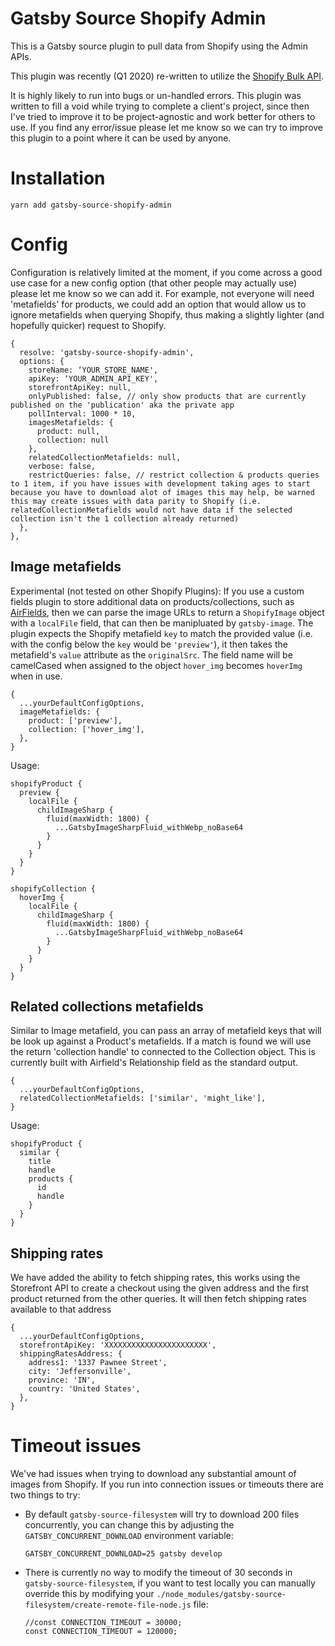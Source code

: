 # Gatsby Source Shopify Admin

This is a Gatsby source plugin to pull data from Shopify using the Admin APIs.

This plugin was recently (Q1 2020) re-written to utilize the [Shopify Bulk API](https://shopify.dev/tutorials/perform-bulk-operations-with-admin-api#operation-restrictions).

It is highly likely to run into bugs or un-handled errors. This plugin was written to fill a void while trying to complete a client's project, since then I've tried to improve it to be project-agnostic and work better for others to use. If you find any error/issue please let me know so we can try to improve this plugin to a point where it can be used by anyone.

# Installation

`yarn add gatsby-source-shopify-admin`

# Config

Configuration is relatively limited at the moment, if you come across a good use case for a new config option (that other people may actually use) please let me know so we can add it. For example, not everyone will need 'metafields' for products, we could add an option that would allow us to ignore metafields when querying Shopify, thus making a slightly lighter (and hopefully quicker) request to Shopify.

    {
      resolve: 'gatsby-source-shopify-admin',
      options: {
        storeName: ‘YOUR_STORE_NAME',
        apiKey: ‘YOUR_ADMIN_API_KEY',
        storefrontApiKey: null,
        onlyPublished: false, // only show products that are currently published on the 'publication' aka the private app
        pollInterval: 1000 * 10,
        imagesMetafields: {
          product: null,
          collection: null
        },
        relatedCollectionMetafields: null,
        verbose: false,
        restrictQueries: false, // restrict collection & products queries to 1 item, if you have issues with development taking ages to start because you have to download alot of images this may help, be warned this may create issues with data parity to Shopify (i.e. relatedCollectionMetafields would not have data if the selected collection isn't the 1 collection already returned)
      },
    },

## Image metafields

Experimental (not tested on other Shopify Plugins): If you use a custom fields plugin to store additional data on products/collections, such as [AirFields](https://www.airfields.io/), then we can parse the image URLs to return a `ShopifyImage` object with a `localFile` field, that can then be manipluated by `gatsby-image`. The plugin expects the Shopify metafield `key` to match the provided value (i.e. with the config below the `key` would be `'preview'`), it then takes the metafield's `value` attribute as the `originalSrc`. The field name will be camelCased when assigned to the object `hover_img` becomes `hoverImg` when in use.

    {
      ...yourDefaultConfigOptions,
      imageMetafields: {
        product: ['preview'],
        collection: ['hover_img'],
      },
    }

Usage:

    shopifyProduct {
      preview {
        localFile {
          childImageSharp {
            fluid(maxWidth: 1800) {
              ...GatsbyImageSharpFluid_withWebp_noBase64
            }
          }
        }
      }
    }

    shopifyCollection {
      hoverImg {
        localFile {
          childImageSharp {
            fluid(maxWidth: 1800) {
              ...GatsbyImageSharpFluid_withWebp_noBase64
            }
          }
        }
      }
    }

## Related collections metafields

Similar to Image metafield, you can pass an array of metafield keys that will be look up against a Product's metafields. If a match is found we will use the return 'collection handle' to connected to the Collection object. This is currently built with Airfield's Relationship field as the standard output.

    {
      ...yourDefaultConfigOptions,
      relatedCollectionMetafields: ['similar', 'might_like'],
    }

Usage:

    shopifyProduct {
      similar {
        title
        handle
        products {
          id
          handle
        }
      }
    }

## Shipping rates

We have added the ability to fetch shipping rates, this works using the Storefront API to create a checkout using the given address and the first product returned from the other queries. It will then fetch shipping rates available to that address

    {
      ...yourDefaultConfigOptions,
      storefrontApiKey: 'XXXXXXXXXXXXXXXXXXXXXXX',
      shippingRatesAddress: {
        address1: '1337 Pawnee Street',
        city: 'Jeffersonville',
        province: 'IN',
        country: 'United States',
      },
    }

# Timeout issues

We've had issues when trying to download any substantial amount of images from Shopify. If you run into connection issues or timeouts there are two things to try:

- By default `gatsby-source-filesystem` will try to download 200 files concurrently, you can change this by adjusting the `GATSBY_CONCURRENT_DOWNLOAD` environment variable:

      GATSBY_CONCURRENT_DOWNLOAD=25 gatsby develop

- There is currently no way to modify the timeout of 30 seconds in `gatsby-source-filesystem`, if you want to test locally you can manually override this by modifying your `./node_modules/gatsby-source-filesystem/create-remote-file-node.js` file:

      //const CONNECTION_TIMEOUT = 30000;
      const CONNECTION_TIMEOUT = 120000;
